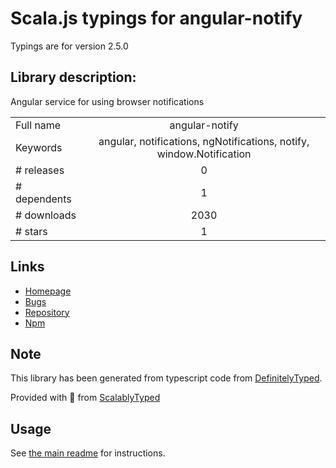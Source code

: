 
# Scala.js typings for angular-notify

Typings are for version 2.5.0

## Library description:
Angular service for using browser notifications

|                    |                 |
| ------------------ | :-------------: |
| Full name          | angular-notify |
| Keywords           | angular, notifications, ngNotifications, notify, window.Notification |
| # releases         | 0 |
| # dependents       | 1 |
| # downloads        | 2030 |
| # stars            | 1 |

## Links
- [Homepage](https://github.com/hanford/angular-notify#readme)
- [Bugs](https://github.com/hanford/angular-notify/issues)
- [Repository](https://github.com/hanford/angular-notify)
- [Npm](https://www.npmjs.com/package/angular-notify)
    


## Note
This library has been generated from typescript code from [DefinitelyTyped](https://definitelytyped.org).

Provided with :purple_heart: from [ScalablyTyped](https://github.com/oyvindberg/ScalablyTyped)

## Usage
See [the main readme](../../readme.md) for instructions.



